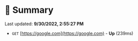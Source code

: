 # 📖 Summary
Last updated: **9/30/2022, 2:55:27 PM**

- `GET` [https://google.com](https://google.com) - **Up** (239ms)
